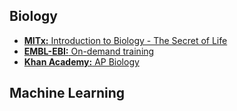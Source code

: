 ## Biology

- [**MITx:** Introduction to Biology - The Secret of Life](https://www.edx.org/course/introduction-to-biology-the-secret-of-life-3)
- [**EMBL-EBI:** On-demand training](https://www.ebi.ac.uk/training/on-demand?facets=&page=1)
- [**Khan Academy:** AP Biology](https://www.khanacademy.org/science/ap-biology)

## Machine Learning

